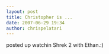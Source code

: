 ```yaml
---
layout: post
title: Christopher is ...
date: 2007-06-29 19:34
author: chrispelatari
---
```


<p>posted up watchin Shrek 2 with Ethan.:)</p>
<p> </p>
